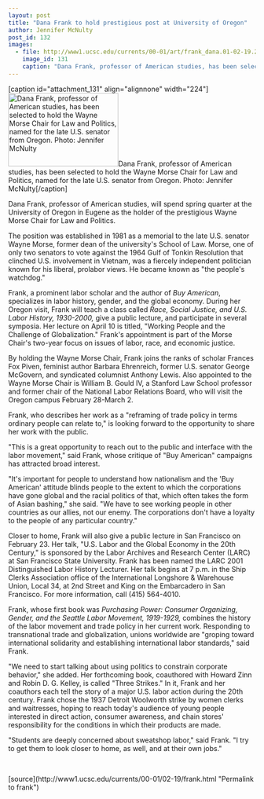 ```yaml
---
layout: post
title: "Dana Frank to hold prestigious post at University of Oregon"
author: Jennifer McNulty
post_id: 132
images:
  - file: http://www1.ucsc.edu/currents/00-01/art/frank_dana.01-02-19.224.jpg
    image_id: 131
    caption: "Dana Frank, professor of American studies, has been selected to hold the Wayne Morse Chair for Law and Politics, named for the late U.S. senator from Oregon. Photo: Jennifer McNulty"
---
```


[caption id="attachment_131" align="alignnone" width="224"]<a href="http://localhost/mysite/wp-content/uploads/2001/02/frank_dana.01-02-19.224.jpg"><img class="size-full wp-image-131" src="http://localhost/mysite/wp-content/uploads/2001/02/frank_dana.01-02-19.224.jpg" alt="Dana Frank, professor of American studies, has been selected to hold the Wayne Morse Chair for Law and Politics, named for the late U.S. senator from Oregon. Photo: Jennifer McNulty" width="224" height="149" /></a>Dana Frank, professor of American studies, has been selected to hold the Wayne Morse Chair for Law and Politics, named for the late U.S. senator from Oregon. Photo: Jennifer McNulty[/caption]
<p>
  Dana Frank, professor of American studies, will spend spring quarter at the University of Oregon in Eugene as the holder of the prestigious Wayne Morse Chair for Law and Politics.
</p>The position was established in 1981 as a memorial to the late U.S. senator Wayne Morse, former dean of the university's School of Law. Morse, one of only two senators to vote against the 1964 Gulf of Tonkin Resolution that clinched U.S. involvement in Vietnam, was a fiercely independent politician known for his liberal, prolabor views. He became known as "the people's watchdog."
<p>
  Frank, a prominent labor scholar and the author of <i>Buy American</i>, specializes in labor history, gender, and the global economy. During her Oregon visit, Frank will teach a class called <i>Race, Social Justice, and U.S. Labor History, 1930-2000,</i> give a public lecture, and participate in several symposia. Her lecture on April 10 is titled, "Working People and the Challenge of Globalization." Frank's appointment is part of the Morse Chair's two-year focus on issues of labor, race, and economic justice.
</p>
<p>
  By holding the Wayne Morse Chair, Frank joins the ranks of scholar Frances Fox Piven, feminist author Barbara Ehrenreich, former U.S. senator George McGovern, and syndicated columnist Anthony Lewis. Also appointed to the Wayne Morse Chair is William B. Gould IV, a Stanford Law School professor and former chair of the National Labor Relations Board, who will visit the Oregon campus February 28-March 2.
</p>
<p>
  Frank, who describes her work as a "reframing of trade policy in terms ordinary people can relate to," is looking forward to the opportunity to share her work with the public.
</p>
<p>
  "This is a great opportunity to reach out to the public and interface with the labor movement," said Frank, whose critique of "Buy American" campaigns has attracted broad interest.
</p>
<p>
  "It's important for people to understand how nationalism and the 'Buy American' attitude blinds people to the extent to which the corporations have gone global and the racial politics of that, which often takes the form of Asian bashing," she said. "We have to see working people in other countries as our allies, not our enemy. The corporations don't have a loyalty to the people of any particular country."
</p>
<p>
  Closer to home, Frank will also give a public lecture in San Francisco on February 23. Her talk, "U.S. Labor and the Global Economy in the 20th Century," is sponsored by the Labor Archives and Research Center (LARC) at San Francisco State University. Frank has been named the LARC 2001 Distinguished Labor History Lecturer. Her talk begins at 7 p.m. in the Ship Clerks Association office of the International Longshore &amp; Warehouse Union, Local 34, at 2nd Street and King on the Embarcadero in San Francisco. For more information, call (415) 564-4010.
</p>
<p>
  Frank, whose first book was <i>Purchasing Power: Consumer Organizing, Gender, and the Seattle Labor Movement, 1919-1929,</i> combines the history of the labor movement and trade policy in her current work. Responding to transnational trade and globalization, unions worldwide are "groping toward international solidarity and establishing international labor standards," said Frank.
</p>
<p>
  "We need to start talking about using politics to constrain corporate behavior," she added. Her forthcoming book, coauthored with Howard Zinn and Robin D. G. Kelley, is called "Three Strikes." In it, Frank and her coauthors each tell the story of a major U.S. labor action during the 20th century. Frank chose the 1937 Detroit Woolworth strike by women clerks and waitresses, hoping to reach today's audience of young people interested in direct action, consumer awareness, and chain stores' responsibility for the conditions in which their products are made.
</p>
<p>
  "Students are deeply concerned about sweatshop labor," said Frank. "I try to get them to look closer to home, as well, and at their own jobs."
</p>
<p>
  <br>

</p>
[source](http://www1.ucsc.edu/currents/00-01/02-19/frank.html "Permalink to frank")
